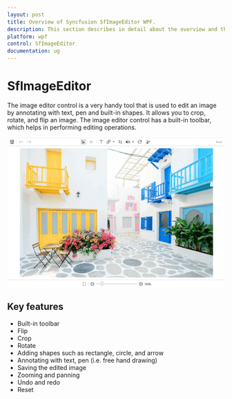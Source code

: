 ```yaml
---
layout: post
title: Overview of Syncfusion SfImageEditor WPF.
description: This section describes in detail about the overview and the highlighting features of the SfImageEditor control in WPF.
platform: wpf
control: SfImageEditor
documentation: ug
---
```


# SfImageEditor

The image editor control is a very handy tool that is used to edit an image by annotating with text, pen and built-in shapes. It allows you to crop, rotate, and flip an image. The image editor control has a built-in toolbar, which helps in performing editing operations.

![ImageEditor](Images/ImageEditor.png)   

## Key features

* Built-in toolbar
* Flip
* Crop
* Rotate
* Adding shapes such as rectangle, circle, and arrow
* Annotating with text, pen (i.e. free hand drawing)
* Saving the edited image
* Zooming and panning
* Undo and redo
* Reset
